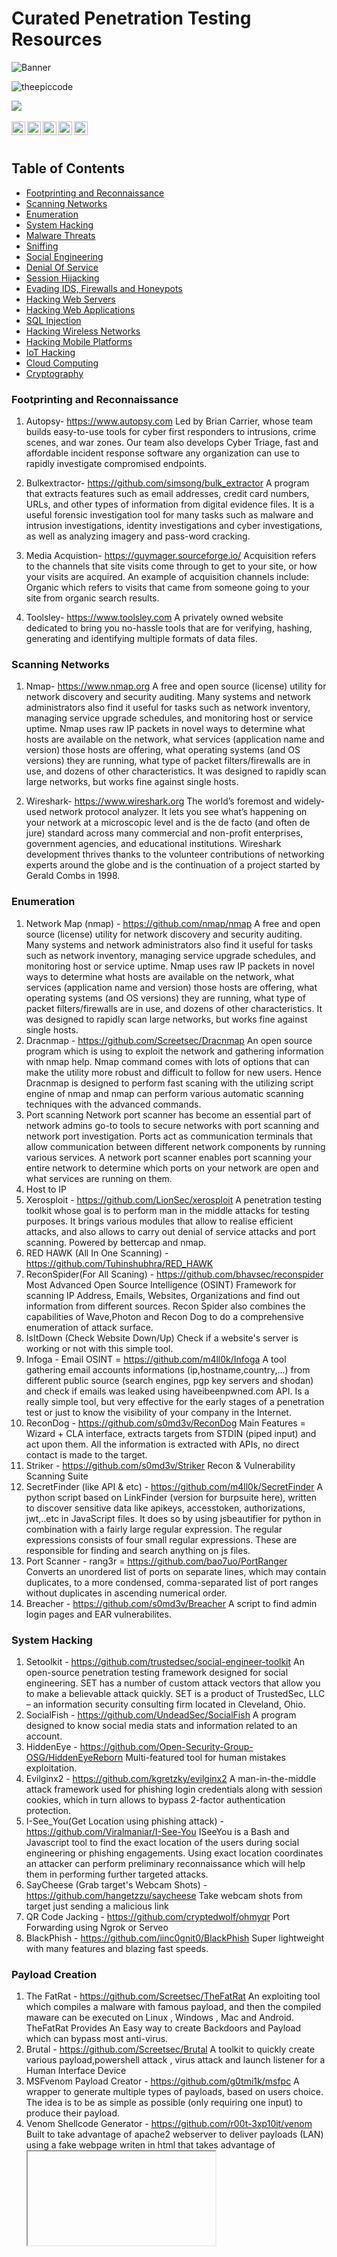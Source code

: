 # Curated Penetration Testing Resources

![Banner](https://github.com/theepiccode/Curated-CyberSec-Resources/blob/main/Banner.png)
<p align="left"> <img src="https://komarev.com/ghpvc/?username=theepiccode&label=Views&color=blue&style=plastic" alt="theepiccode" /> </p>
<a href = "https://invite.theepiccode.com" align = "left">
<img src = "https://img.shields.io/badge/Discord-Join%20the%20Server-blue" /> 
</a>
<br>
<br>
<a href="https://twitter.com/theepiccode1">
  <img align="left" alt="theepiccode's Twitter" width="22px" src="https://cdn.jsdelivr.net/npm/simple-icons@v3/icons/twitter.svg" />
</a>
<a href="https://www.linkedin.com/company/theepiccode/">
  <img align="left" alt="theepiccode's Linkedin" width="22px" src="https://cdn.jsdelivr.net/npm/simple-icons@v3/icons/linkedin.svg" />
</a>
<a href="https://github.com/theepiccode">
  <img align="left" alt="theepiccode's Github" width="22px" src="https://cdn.jsdelivr.net/npm/simple-icons@v3/icons/github.svg" />
</a>
<a href="https://www.instagram.com/theepiccode/">
  <img align="left" alt="theepiccode's Instagram" width="22px" src="https://cdn.jsdelivr.net/npm/simple-icons@v3/icons/instagram.svg" />
</a>
<a href="https://www.youtube.com/theepiccode">
  <img align="left" alt="theepiccode's Youtube" width="22px" src="https://cdn.jsdelivr.net/npm/simple-icons@v3/icons/youtube.svg" />
</a>
<br>
<br>

## Table of Contents
- [Footprinting and Reconnaissance](#Footprinting-Reconnaissance)
- [Scanning Networks](#Scanning-Networks)
- [Enumeration](#Enumeration)
- [System Hacking](#System-Hacking)
- [Malware Threats](#Malware-Threats)
- [Sniffing](#Sniffing)
- [Social Engineering](#Social-Engineering)
- [Denial Of Service](#Denial-Of-Service)
- [Session Hijacking](#Session-Hijacking)
- [Evading IDS, Firewalls and Honeypots](#Evading-IDS)
- [Hacking Web Servers](#Hacking-Web-Servers)
- [Hacking Web Applications](#Hacking-Web-Applications)
- [SQL Injection](#SQL-Injection)
- [Hacking Wireless Networks](#Hacking-Wireless-Networks)
- [Hacking Mobile Platforms](#Hacking-Mobile-Platforms)
- [IoT Hacking](#IoT-Hacking)
- [Cloud Computing](#Cloud-Computing)
- [Cryptography](#Cryptography)

### Footprinting and Reconnaissance
1. Autopsy- https://www.autopsy.com
   Led by Brian Carrier, whose team builds easy-to-use tools for cyber first responders to intrusions, crime scenes, and war zones. Our team also develops Cyber Triage, fast and affordable incident response software any organization can use to rapidly investigate compromised endpoints.

2. Bulkextractor- https://github.com/simsong/bulk_extractor
    A program that extracts features such as email addresses, credit card numbers, URLs, and other types of information from digital evidence files. It is a useful forensic investigation tool for many tasks such as malware and intrusion investigations, identity investigations and cyber investigations, as well as analyzing imagery and pass-word cracking. 

3. Media Acquistion- https://guymager.sourceforge.io/
   Acquisition refers to the channels that site visits come through to get to your site, or how your visits are acquired. An example of acquisition channels include:
  Organic which refers to visits that came from someone going to your site from organic search results.

4. Toolsley- https://www.toolsley.com
    A privately owned website dedicated to bring you no-hassle tools that are for verifying, hashing, generating and identifying multiple formats of data files.
### Scanning Networks
1. Nmap- https://www.nmap.org
    A free and open source (license) utility for network discovery and security auditing. Many systems and network administrators also find it useful for tasks such as network inventory, managing service upgrade schedules, and monitoring host or service uptime. Nmap uses raw IP packets in novel ways to determine what hosts are available on the network, what services (application name and version) those hosts are offering, what operating systems (and OS versions) they are running, what type of packet filters/firewalls are in use, and dozens of other characteristics. It was designed to rapidly scan large networks, but works fine against single hosts. 

2. Wireshark- https://www.wireshark.org
    The world’s foremost and widely-used network protocol analyzer. It lets you see what’s happening on your network at a microscopic level and is the de facto (and often de jure) standard across many commercial and non-profit enterprises, government agencies, and educational institutions. Wireshark development thrives thanks to the volunteer contributions of networking experts around the globe and is the continuation of a project started by Gerald Combs in 1998.
### Enumeration
1. Network Map (nmap) - https://github.com/nmap/nmap
   A free and open source (license) utility for network discovery and security auditing. Many systems and network administrators also find it useful for tasks such as network inventory, managing service upgrade schedules, and monitoring host or service uptime. Nmap uses raw IP packets in novel ways to determine what hosts are available on the network, what services (application name and version) those hosts are offering, what operating systems (and OS versions) they are running, what type of packet filters/firewalls are in use, and dozens of other characteristics. It was designed to rapidly scan large networks, but works fine against single hosts.
2. Dracnmap - https://github.com/Screetsec/Dracnmap
   An open source program which is using to exploit the network and gathering information with nmap help. Nmap command comes with lots of options that can make the utility more robust and difficult to follow for new users. Hence Dracnmap is designed to perform fast scaning with the utilizing script engine of nmap and nmap can perform various automatic scanning techniques with the advanced commands.
3. Port scanning
   Network port scanner has become an essential part of network admins go-to tools to secure networks with port scanning and network port investigation. Ports act as communication terminals that allow communication between different network components by running various services. A network port scanner enables port scanning your entire network to determine which ports on your network are open and what services are running on them. 
4. Host to IP 
5. Xerosploit - https://github.com/LionSec/xerosploit
   A penetration testing toolkit whose goal is to perform man in the middle attacks for testing purposes. It brings various modules that allow to realise efficient attacks, and also allows to carry out denial of service attacks and port scanning. Powered by bettercap and nmap.
6. RED HAWK (All In One Scanning) - https://github.com/Tuhinshubhra/RED_HAWK
7. ReconSpider(For All Scaning) - https://github.com/bhavsec/reconspider
   Most Advanced Open Source Intelligence (OSINT) Framework for scanning IP Address, Emails, Websites, Organizations and find out information from different sources.
   Recon Spider also combines the capabilities of Wave,Photon and Recon Dog to do a comprehensive enumeration of attack surface.
8. IsItDown (Check Website Down/Up) 
   Check if a website's server is working or not with this simple tool.
9. Infoga - Email OSINT = https://github.com/m4ll0k/Infoga
   A tool gathering email accounts informations (ip,hostname,country,...) from different public source (search engines, pgp key servers and shodan) and check if emails was leaked using haveibeenpwned.com API. Is a really simple tool, but very effective for the early stages of a penetration test or just to know the visibility of your company in the Internet.
10. ReconDog - https://github.com/s0md3v/ReconDog
    Main Features = Wizard + CLA interface, extracts targets from STDIN (piped input) and act upon them. All the information is extracted with APIs, no direct contact is made to the target. 
11. Striker - https://github.com/s0md3v/Striker
    Recon & Vulnerability Scanning Suite
12. SecretFinder (like API & etc) - https://github.com/m4ll0k/SecretFinder
    A python script based on LinkFinder (version for burpsuite here), written to discover sensitive data like apikeys, accesstoken, authorizations, jwt,..etc in JavaScript files. It does so by using jsbeautifier for python in combination with a fairly large regular expression. The regular expressions consists of four small regular expressions. These are responsible for finding and search anything on js files.    
13. Port Scanner - rang3r = https://github.com/bao7uo/PortRanger
    Converts an unordered list of ports on separate lines, which may contain duplicates, to a more condensed, comma-separated list of port ranges without duplicates in ascending numerical order.
15. Breacher - https://github.com/s0md3v/Breacher
    A script to find admin login pages and EAR vulnerabilites.
### System Hacking
1. Setoolkit - https://github.com/trustedsec/social-engineer-toolkit
  An open-source penetration testing framework designed for social engineering. SET has a number of custom attack vectors that allow you to make a believable attack quickly. SET is a product of TrustedSec, LLC – an information security consulting firm located in Cleveland, Ohio.
2. SocialFish - https://github.com/UndeadSec/SocialFish
   A program designed to know social media stats and information related to an account.
3. HiddenEye - https://github.com/Open-Security-Group-OSG/HiddenEyeReborn
   Multi-featured tool for human mistakes exploitation.
4. Evilginx2 - https://github.com/kgretzky/evilginx2
   A man-in-the-middle attack framework used for phishing login credentials along with session cookies, which in turn allows to bypass 2-factor authentication protection.
5. I-See_You(Get Location using phishing attack) - https://github.com/Viralmaniar/I-See-You
   ISeeYou is a Bash and Javascript tool to find the exact location of the users during social engineering or phishing engagements. Using exact location coordinates an attacker can perform preliminary reconnaissance which will help them in performing further targeted attacks.
6. SayCheese (Grab target's Webcam Shots) - https://github.com/hangetzzu/saycheese
   Take webcam shots from target just sending a malicious link
7. QR Code Jacking - https://github.com/cryptedwolf/ohmyqr
   Port Forwarding using Ngrok or Serveo
8. BlackPhish - https://github.com/iinc0gnit0/BlackPhish
   Super lightweight with many features and blazing fast speeds.
### Payload Creation
1. The FatRat - https://github.com/Screetsec/TheFatRat
   An exploiting tool which compiles a malware with famous payload, and then the compiled maware can be executed on Linux , Windows , Mac and Android. TheFatRat Provides An Easy way to create Backdoors and Payload which can bypass most anti-virus.
2. Brutal - https://github.com/Screetsec/Brutal
   A toolkit to quickly create various payload,powershell attack , virus attack and launch listener for a Human Interface Device
3. MSFvenom Payload Creator - https://github.com/g0tmi1k/msfpc
   A wrapper to generate multiple types of payloads, based on users choice. The idea is to be as simple as possible (only requiring one input) to produce their payload.
4. Venom Shellcode Generator -  https://github.com/r00t-3xp10it/venom
   Built to take advantage of apache2 webserver to deliver payloads (LAN)
   using a fake webpage writen in html that takes advantage of <iframe> <meta-http-equiv> or <form> tags to
   be hable to trigger payload downloads, the user just needs to send the link provided to target host.
5. Spycam - https://github.com/thelinuxchoice/spycam
   Another tool for spying through the victim's camera, for capturing pictures and videos. 
6. Mob-Droid - https://github.com/kinghacker0/Mob-Droid
   Helps you to generate metasploit payloads in easy way without typing long commands and save your time.
7. Enigma -  https://github.com/UndeadSec/Enigma
   Multiplatform payload dropper.
### Sniffing
1. OpenVAS - https://www.openvas.org/
   A full-featured vulnerability scanner. Its capabilities include unauthenticated testing, authenticated testing, various high level and low level Internet and industrial protocols, performance tuning for large-scale scans and a powerful internal programming language to implement any type of vulnerability test.
2. Nikto - https://cirt.net/Nikto2
   An Open Source (GPL) web server scanner which performs comprehensive tests against web servers for multiple items, including over 6700 potentially dangerous files/programs, checks for outdated versions of over 1250 servers, and version specific problems on over 270 servers.
3. Wapiti - https://wapiti.sourceforge.io/
   Allows you to audit the security of your websites or web applications. It performs "black-box" scans (it does not study the source code) of the web application by crawling the webpages of the deployed webapp, looking for scripts and forms where it can inject data. Once it gets the list of URLs, forms and their inputs, Wapiti acts like a fuzzer, injecting payloads to see if a script is vulnerable.
4. Metasploit - https://www.metasploit.com/
   Knowledge is power, especially when it’s shared. A collaboration between the open source community and Rapid7, Metasploit helps security teams do more than just verify vulnerabilities, manage security assessments, and improve security awareness; it empowers and arms defenders to always stay one step (or two) ahead of the game.
5. Maltego - https://www.maltego.com/
   An open source intelligence (OSINT) and graphical link analysis tool for gathering and connecting information for investigative tasks.
6. Canvas - https://www.immunityinc.com/products/canvas/
   Makes available hundreds of exploits, an automated exploitation system, and a comprehensive, reliable exploit development framework to penetration testers and security professionals worldwide. 
7. Sn1per - https://github.com/1N3/Sn1per
   An automated scanner that can be used during a penetration test to enumerate and scan for vulnerabilities. Sn1per Professional is Xero Security's premium reporting addon for Professional Penetration Testers, Bug Bounty Researchers and Corporate Security teams to manage large environments and pentest scopes.
8. Lazyrecon - https://github.com/nahamsec/lazyrecon
   A script written in Bash, it is intended to automate some tedious tasks of reconnaissance and information gathering. This tool allows you to gather some information that should help you identify what to do next and where to look.
9. Osmedeus - https://github.com/j3ssie/Osmedeus
   Allows you automated run the collection of awesome tools to reconnaissance and vulnerability scanning against the target.
10. Reconness - https://github.com/reconness/reconness
    With ReconNess you can put all your learning effort only on how to exploit the targets using one specific kind of vulnerability for example and at the same time you are sure that your #recon is good and organized.
11. IronWASP - https://resources.infosecinstitute.com/ironwasp-part-1-2/
    An open source tool used for web application vulnerability testing. It is designed in such a way that users having the right knowledge can create their own scanners using this as a framework. IronWASP is built using Python and Ruby and users having knowledge of them would be able to make full use of the platform. However, IronWASP provides with a lot of features are simple to understand.
    

### Social Engineering
1. Awesome Social Engineering - https://github.com/v2-dev/awesome-social-engineering
   A curated list of awesome social engineering resources, inspired by the awesome-* trend on GitHub.

### Denial Of Service
1. SlowLoris 
   An HTTP Denial of Service attack that affects threaded servers.
2. Asyncrone | Multifunction SYN Flood DDoS Weapon - https://github.com/fatihsnsy/aSYNcrone 
   A C language based, mulltifunction SYN Flood DDoS Weapon. Disable the destination system by sending a SYN packet intensively to the destination.
3. UFOnet - https://github.com/epsylon/ufonet
  A free software, P2P and cryptographic -disruptive toolkit- that allows to perform DoS and DDoS attacks; on the Layer 7 (APP/HTTP) through the exploitation of Open Redirect vectors on third-party websites to act as a botnet and on the Layer3 (Network) abusing the protocol.
4. GoldenEye - https://github.com/jseidl/GoldenEye
   GoldenEye is an HTTP DoS Test Tool.
### Session Hijacking
1. Debinject - https://github.com/UndeadSec/Debinject
   Inject malicious code into .debs
2. Pixload - https://github.com/chinarulezzz/pixload
   Set of tools for hiding backdoors creating/injecting payload into images.

### Evading IDS, Firewalls and Honeypots
1. Bluetooth Honeypot- https://github.com/andrewmichaelsmith/bluepot 
   A Bluetooth Honeypot written in Java, it runs on Linux. The system also allows monitoring of attacks via a graphical user interface that provides graphs, lists, a dashboard and further detailed analysis from log files.
2. Kippo - https://github.com/desaster/kippo
   Kippo is a medium interaction SSH honeypot designed to log brute force attacks and, most importantly, the entire shell interaction performed by the attacker.
3. MushMush - http://mushmush.org/
   A non-profit organization registered in Sankt Pölten, Austria. The foundation is dedicated to the advancement and development of open source software.
4. Formidable Honeypot - https://es.wordpress.org/plugins/formidable-honeypot/
   The «honeypot» technique for SPAM protection is invisible to humans, and tricks robots into filling out an invisible form field. Then, if that invisible field has been filled, the form cannot be submitted. Easy, non-instrusive SPAM protection.
5. Elastic Honey - https://github.com/jordan-wright/elastichoney
   A Simple Elasticsearch Honeypot
6. Honey Thing - https://github.com/omererdem/honeything
   A honeypot for Internet of TR-069 things. It's designed to act as completely a modem/router that has RomPager embedded web server and supports TR-069 (CWMP) protocol.
### Hacking Web Servers

### Hacking Web Applications
1. Awesome Web Hacking - https://github.com/infoslack/awesome-web-hacking
   A collection of tools used for SQL Injections and hacking websites.
### SQL Injection
1. Sqlmap tool - https://github.com/sqlmapproject/sqlmap
   An open source penetration testing tool that automates the process of detecting and exploiting SQL injection flaws and taking over of database servers.
2. NoSqlMap - https://github.com/codingo/NoSQLMap
   An open source Python tool designed to audit for as well as automate injection attacks and exploit default configuration weaknesses in NoSQL databases and web applications using NoSQL in order to disclose or clone data from the database.
3. Damn Small SQLi Scanner - https://github.com/stamparm/DSSS
   A fully functional SQL injection vulnerability scanner (supporting GET and POST parameters) written in under 100 lines of code.
4. Explo - https://github.com/telekom-security/explo
   A simple tool to describe web security issues in a human and machine readable format. By defining a request/condition workflow, explo is able to exploit security issues without the need of writing a script. This allows to share complex vulnerabilities in a simple readable and executable format.
5. Blisqy - Exploit Time-based blind-SQL injection - https://github.com/JohnTroony/Blisqy
   A tool to aid Web Security researchers to find Time-based Blind SQL injection on HTTP Headers and also exploitation of the same vulnerability.
6. Leviathan - Wide Range Mass Audit Toolkit - https://github.com/utkusen/leviathan
   A mass audit toolkit which has wide range service discovery, brute force, SQL injection detection and running custom exploit capabilities. It consists open source tools such masscan, ncrack, dsss and gives you the flexibility of using them with a combination.
7. SQLScan - https://github.com/Cvar1984/sqlscan
   Quick web scanner for find an sql inject point on a website.
   
### Hacking Wireless Networks
1. WiFi-Pumpkin https://github.com/P0cL4bs/wifipumpkin3
   A powerful framework for rogue access point attack, written in Python, that allow and offer to security researchers, red teamers and reverse engineers to mount a wireless network to conduct a man-in-the-middle attack.
2. pixiewps - https://github.com/wiire-a/pixiewps
   A tool written in C used to bruteforce offline the WPS PIN exploiting the low or non-existing entropy of some software implementations, the so-called "pixie-dust attack" discovered by Dominique Bongard in summer 2014. It is meant for educational purposes only.
3. Bluetooth Honeypot GUI Framework - https://github.com/andrewmichaelsmith/bluepot
   The system allows monitoring of attacks via a graphical user interface that provides graphs, lists, a dashboard and further detailed analysis from log files.
4. Fluxion - https://github.com/thehackingsage/Fluxion
   It is a remake by Mr. SAGE with less bugs and more functionality. It's compatible with the latest release of Kali (rolling). 
5. Wifiphisher - https://github.com/wifiphisher/wifiphisher
   A rogue Access Point framework for conducting red team engagements or Wi-Fi security testing. Using Wifiphisher, penetration testers can easily achieve a man-in-the-middle position against wireless clients by performing targeted Wi-Fi association attacks.
6. Wifite - https://github.com/derv82/wifite2
   Designed to use all known methods for retrieving the password of a wireless access point (router). 
7. EvilTwin - https://github.com/Z4nzu/fakeap
   A script to perform Evil Twin Attack, by getting credentials using a Fake page and Fake Access Point
8. Fastssh - https://github.com/Z4nzu/fastssh
   A Shell Script to perform multi-threaded scan and brute force attack against SSH protocol using the most commonly credentials.

### Hacking Mobile Platforms
1. Keydroid - https://github.com/F4dl0/keydroid
   Android Keylogger + Reverse Shell.
2. MySMS - https://github.com/papusingh2sms/mysms
   Script that generates an Android App to hack SMS through WAN
3. Lockphish (Grab target LOCK PIN) - https://github.com/JasonJerry/lockphish
   The first tool (05/13/2020) for phishing attacks on the lock screen, designed to grab Windows credentials, Android PIN and iPhone Passcode using a https link.
4. DroidCam (Capture Image) - https://github.com/kinghacker0/WishFish
   Using WishFish tool you can generate different phishing links of wishing or custom sites which can grab victim's front camera pictures and also gives you information about target's IP Address. 
5. EvilApp (Hijack Session) - https://github.com/Ro9ueAdmin/EvilApp
   Script to generate Android App that can hijack autenticated sessions in cookies.
6. HatCloud(Bypass CloudFlare for IP) - https://github.com/HatBashBR/HatCloud
   It makes bypass in CloudFlare for discover real IP. This can be useful if you need test your server and website. Testing your protection against Ddos (Denial of Service) or Dos. CloudFlare is services and distributed domain name server services, sitting between the visitor and the Cloudflare user's hosting provider, acting as a reverse proxy for websites. Your network protects, speeds up and improves availability for a website or the mobile application with a DNS change.
### IoT Hacking
1. Vehicle Security - https://github.com/jaredthecoder/awesome-vehicle-security
  A curated list of awesome resources, books, hardware, software, applications, people to follow, and more cool stuff about vehicle security, car hacking, and tinkering with the functionality of your car.
  
### Cloud Computing

### Cryptography
1. Awesome Cryptography - https://github.com/sobolevn/awesome-cryptography
   A curated list of cryptography resources and links.

